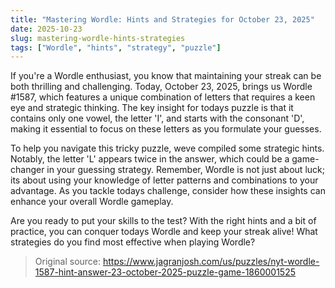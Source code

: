 ```yaml
---
title: "Mastering Wordle: Hints and Strategies for October 23, 2025"
date: 2025-10-23
slug: mastering-wordle-hints-strategies
tags: ["Wordle", "hints", "strategy", "puzzle"]
---
```


If you're a Wordle enthusiast, you know that maintaining your streak can be both thrilling and challenging. Today, October 23, 2025, brings us Wordle #1587, which features a unique combination of letters that requires a keen eye and strategic thinking. The key insight for todays puzzle is that it contains only one vowel, the letter 'I', and starts with the consonant 'D', making it essential to focus on these letters as you formulate your guesses.

To help you navigate this tricky puzzle, weve compiled some strategic hints. Notably, the letter 'L' appears twice in the answer, which could be a game-changer in your guessing strategy. Remember, Wordle is not just about luck; its about using your knowledge of letter patterns and combinations to your advantage. As you tackle todays challenge, consider how these insights can enhance your overall Wordle gameplay.

Are you ready to put your skills to the test? With the right hints and a bit of practice, you can conquer todays Wordle and keep your streak alive! What strategies do you find most effective when playing Wordle?
> Original source: https://www.jagranjosh.com/us/puzzles/nyt-wordle-1587-hint-answer-23-october-2025-puzzle-game-1860001525
